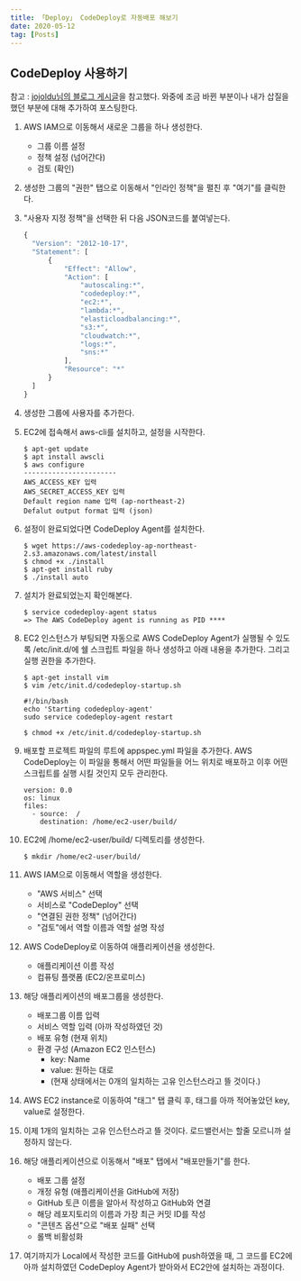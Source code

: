 ```yaml
---
title: 「Deploy」 CodeDeploy로 자동배포 해보기
date: 2020-05-12
tag: [Posts]
---
```


## CodeDeploy 사용하기

  참고 : [jojoldu님의 블로그 게시글](https://jojoldu.tistory.com/281)을 참고했다. 와중에 조금 바뀐 부분이나 내가 삽질을 했던 부분에 대해 추가하여 포스팅한다.

  1. AWS IAM으로 이동해서 새로운 그룹을 하나 생성한다.
     - 그룹 이름 설정
     - 정책 설정 (넘어간다)
     - 검토 (확인)
  2. 생성한 그룹의 "권한" 탭으로 이동해서 "인라인 정책"을 펼친 후 "여기"를 클릭한다.
  3. "사용자 지정 정책"을 선택한 뒤 다음 JSON코드를 붙여넣는다.

      ```javascript
      {
        "Version": "2012-10-17",
        "Statement": [
            {
                "Effect": "Allow",
                "Action": [
                    "autoscaling:*",
                    "codedeploy:*",
                    "ec2:*",
                    "lambda:*",
                    "elasticloadbalancing:*",
                    "s3:*",
                    "cloudwatch:*",
                    "logs:*",
                    "sns:*"
                ],
                "Resource": "*"
            }
        ]
      }
      ```
  
  4. 생성한 그룹에 사용자를 추가한다.
  5. EC2에 접속해서 aws-cli를 설치하고, 설정을 시작한다.

      ```code
      $ apt-get update
      $ apt install awscli
      $ aws configure
      -----------------------
      AWS_ACCESS_KEY 입력
      AWS_SECRET_ACCESS_KEY 입력
      Default region name 입력 (ap-northeast-2)
      Defalut output format 입력 (json)
      ```
  
  6. 설정이 완료되었다면 CodeDeploy Agent를 설치한다.

      ```code
      $ wget https://aws-codedeploy-ap-northeast-2.s3.amazonaws.com/latest/install
      $ chmod +x ./install
      $ apt-get install ruby
      $ ./install auto
      ```
  
  7. 설치가 완료되었는지 확인해본다.

      ```code
      $ service codedeploy-agent status
      => The AWS CodeDeploy agent is running as PID ****
      ```
  
  8. EC2 인스턴스가 부팅되면 자동으로 AWS CodeDeploy Agent가 실행될 수 있도록 /etc/init.d/에 쉘 스크립트 파일을 하나 생성하고 아래 내용을 추가한다. 그리고 실행 권한을 추가한다.

      ```code
      $ apt-get install vim
      $ vim /etc/init.d/codedeploy-startup.sh
      ```

      ```code
      #!/bin/bash 
      echo 'Starting codedeploy-agent' 
      sudo service codedeploy-agent restart
      ```
  
      ```code
      $ chmod +x /etc/init.d/codedeploy-startup.sh
      ```

  9. 배포할 프로젝트 파일의 루트에 appspec.yml 파일을 추가한다. AWS CodeDeploy는 이 파일을 통해서 어떤 파일들을 어느 위치로 배포하고 이후 어떤 스크립트를 실행 시킬 것인지 모두 관리한다.

      ```code
      version: 0.0
      os: linux
      files:
        - source:  /
          destination: /home/ec2-user/build/
      ```

  10. EC2에 /home/ec2-user/build/ 디렉토리를 생성한다.

      ```code
      $ mkdir /home/ec2-user/build/
      ```

  11. AWS IAM으로 이동해서 역할을 생성한다.
      - "AWS 서비스" 선택
      - 서비스로 "CodeDeploy" 선택
      - "연결된 권한 정책" (넘어간다)
      - "검토"에서 역할 이름과 역할 설명 작성  

  12. AWS CodeDeploy로 이동하여 애플리케이션을 생성한다.
      - 애플리케이션 이름 작성
      - 컴퓨팅 플랫폼 (EC2/온프로미스)

  13. 해당 애플리케이션의 배포그룹을 생성한다.
      - 배포그룹 이름 입력
      - 서비스 역할 입력 (아까 작성하였던 것)
      - 배포 유형 (현재 위치)
      - 환경 구성 (Amazon EC2 인스턴스)
        - key: Name
        - value: 원하는 대로
        - (현재 상태에서는 0개의 일치하는 고유 인스턴스라고 뜰 것이다.)
  
  14. AWS EC2 instance로 이동하여 "태그" 탭 클릭 후, 태그를 아까 적어놓았던 key, value로 설정한다.
  15. 이제 1개의 일치하는 고유 인스턴스라고 뜰 것이다. 로드밸런서는 할줄 모르니까 설정하지 않는다.
  16. 해당 애플리케이션으로 이동해서 "배포" 탭에서 "배포만들기"를 한다.
      - 배포 그룹 설정
      - 개정 유형 (애플리케이션을 GitHub에 저장)
      - GitHub 토큰 이름을 알아서 작성하고 GitHub와 연결
      - 해당 레포지토리의 이름과 가장 최근 커밋 ID를 작성
      - "콘텐츠 옵션"으로 "배포 실패" 선택
      - 롤백 비활성화
  17. 여기까지가 Local에서 작성한 코드를 GitHub에 push하였을 때, 그 코드를 EC2에 아까 설치하였던 CodeDeploy Agent가 받아와서 EC2안에 설치하는 과정이다.